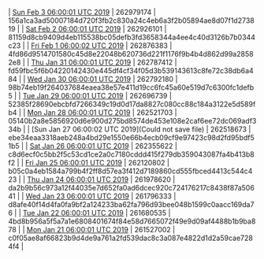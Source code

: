 | [Sun Feb  3 06:00:01 UTC 2019](https://transfer.sh/y4mYU/dashninja-dbdump-20190203070001.tar.bz2) | 262979174 | 156a1ca3ad50007184d720f3fb2c830a24c4eb6a3f2b05894ae8d07f1d273819 | 
| [Sat Feb  2 06:00:01 UTC 2019](https://transfer.sh/1593xE/dashninja-dbdump-20190202070001.tar.bz2) | 262926101 | 81159d8cb9409d4eb115538bc05defb3fd3658344a4ee4c40d3126b7b0344c23 | 
| [Fri Feb  1 06:00:02 UTC 2019](https://transfer.sh/pm2Vn/dashninja-dbdump-20190201070002.tar.bz2) | 262876383 | 4fd86d9514701580c45d8e22048b620736d221f1176f9b4b4d862d99a28582e8 | 
| [Thu Jan 31 06:00:01 UTC 2019](https://transfer.sh/ZSysZ/dashninja-dbdump-20190131070001.tar.bz2) | 262787412 | fd59fbc5f6b04220142430e445df4cf34f05d3b539143613c8fe72c38db6a484 | 
| [Wed Jan 30 06:00:01 UTC 2019](https://transfer.sh/vz23t/dashninja-dbdump-20190130070001.tar.bz2) | 262792180 | 98b74eb19f264037684eaea38e57e411d19cc6fc45a60e519d7c6300fc1defb5 | 
| [Tue Jan 29 06:00:01 UTC 2019]() | 262696739 | 52385f28690ebcbfd7266349c19d0d17da8827c080cc88c184a3122e5d589fb4 | 
| [Mon Jan 28 06:00:01 UTC 2019](https://transfer.sh/4rQSv/dashninja-dbdump-20190128070001.tar.bz2) | 262521703 | 05140b2a8e5856920d6e900d275bd8574de453e108e2caf6ee72dc069adf334b | 
| [Sun Jan 27 06:00:02 UTC 2019](Could not save file) | 262518673 | ebe34eaa3318aeb248a4bd29e1550e66b4ecb09cf9e97423c98d2fd95bdf51b5 | 
| [Sat Jan 26 06:00:01 UTC 2019](https://transfer.sh/HO94Z/dashninja-dbdump-20190126070001.tar.bz2) | 262355622 | c8d6ecf0c5bb2f5c53cd1ce2a0c7180cddd415f279db359043087fa4b413b8f2 | 
| [Fri Jan 25 06:00:01 UTC 2019](https://transfer.sh/blkwq/dashninja-dbdump-20190125070001.tar.bz2) | 262120802 | b05c0a4eb1584a799b4f2ff8d57ea3f412d7189860cd555fbced4413c544c423 | 
| [Thu Jan 24 06:00:01 UTC 2019](https://transfer.sh/e5A1v/dashninja-dbdump-20190124070001.tar.bz2) | 261978620 | da2b9b56c973a12f44035e7d652fa0ad6dcec920c724176217c8438f87a50641 | 
| [Wed Jan 23 06:00:01 UTC 2019](https://transfer.sh/EUG0V/dashninja-dbdump-20190123070001.tar.bz2) | 261796333 | d8afe40f14d4fa0fa9bf2a124233ba62fa796d93bee048b1599c0aacc169da76 | 
| [Tue Jan 22 06:00:01 UTC 2019](https://transfer.sh/4Imou/dashninja-dbdump-20190122070001.tar.bz2) | 261680535 | 4bd8b956a5f5a7a1e6808401674f84e58d7665072f49e9d09af4488b1b9ba878 | 
| [Mon Jan 21 06:00:01 UTC 2019](https://transfer.sh/DoPT1/dashninja-dbdump-20190121070001.tar.bz2) | 261527002 | c0f05ae8af66823b9d4de9a761a2fd539dac8c3a087e4822d1d2a59cae7284f4 | 
